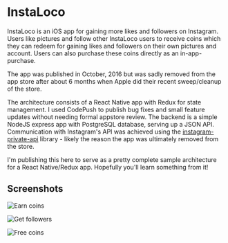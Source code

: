 # InstaLoco

InstaLoco is an iOS app for gaining more likes and followers on Instagram. Users like pictures and follow other InstaLoco users to receive coins which they can redeem for gaining likes and followers on their own pictures and account. Users can also purchase these coins directly as an in-app-purchase.

The app was published in October, 2016 but was sadly removed from the app store after about 6 months when Apple did their recent sweep/cleanup of the store.

The architecture consists of a React Native app with Redux for state management. I used CodePush to publish bug fixes and small feature updates without needing formal appstore review. The backend is a simple NodeJS express app with PostgreSQL database, serving up a JSON API. Communication with Instagram's API was achieved using the [instagram-private-api](https://github.com/huttarichard/instagram-private-api) library - likely the reason the app was ultimately removed from the store.

I'm publishing this here to serve as a pretty complete sample architecture for a React Native/Redux app. Hopefully you'll learn something from it!

## Screenshots

![Earn coins](https://i.imgur.com/fFwiLkp.png)

![Get followers](https://i.imgur.com/fu5v9Zm.png)

![Free coins](https://i.imgur.com/4SMoyY3.png)